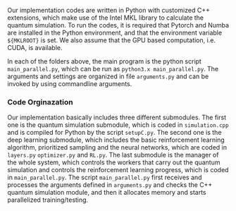 Our implementation codes are written in Python with customized C++ extensions, which make use of the Intel MKL library to calculate the quantum simulation. To run the codes, it is required that Pytorch and Numba are installed in the Python environment, and that the environment variable ```${MKLROOT}``` is set.
We also assume that the GPU based computation, i.e. CUDA, is available. 

In each of the folders above, the main program is the python script ```main_parallel.py```, which can be run as ```python3.x main_parallel.py```. The arguments and settings are organized in file ```arguments.py``` and can be invoked by using commandline arguments.

### Code Orginazation
Our implementation basically includes three different submodules. The first one is the quantum simulation submodule, which is coded in ```simulation.cpp``` and is compiled for Python by the script ```setupC.py```. The second one is the deep learning submodule, which includes the basic reinforcement learning algorithm, prioritized sampling and the neural networks, which are coded in ```layers.py``` ```optimizer.py``` and ```RL.py```. The last submodule is the manager of the whole system, which controls the workers that carry out the quantum simulation and controls the reinforcement learning progress, which is coded in ```main_parallel.py```. 
The script ```main_parallel.py``` first receives and processes the arguments defined in ```arguments.py``` and checks the C++ quantum simulation module, and then it allocates memory and starts parallelized training/testing.

